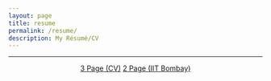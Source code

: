 ```yaml
---
layout: page
title: resume
permalink: /resume/
description: My Résumé/CV
---
```

---
<p align="center">
<a href="/CV.pdf" class="btn btn--inverse">3 Page (CV)</a>
<a href="#" class="btn btn--inverse">2 Page (IIT Bombay)</a>
</p>